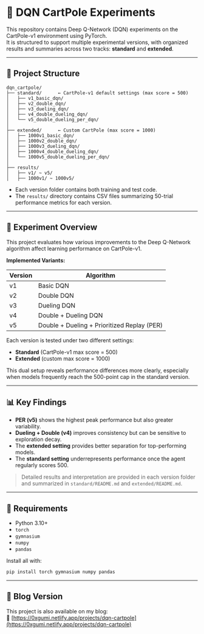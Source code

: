 # 🧠 DQN CartPole Experiments

This repository contains Deep Q-Network (DQN) experiments on the CartPole-v1 environment using PyTorch.  
It is structured to support multiple experimental versions, with organized results and summaries across two tracks: **standard** and **extended**.

---

## 📁 Project Structure
```
dqn_cartpole/
├── standard/      ← CartPole-v1 default settings (max score = 500)
│   ├── v1_basic_dqn/
│   ├── v2_double_dqn/
│   ├── v3_dueling_dqn/
│   ├── v4_double_dueling_dqn/
│   └── v5_double_dueling_per_dqn/
│
├── extended/      ← Custom CartPole (max score = 1000)
│   ├── 1000v1_basic_dqn/
│   ├── 1000v2_double_dqn/
│   ├── 1000v3_dueling_dqn/
│   ├── 1000v4_double_dueling_dqn/
│   └── 1000v5_double_dueling_per_dqn/
│
├── results/
│   ├── v1/ ~ v5/
│   ├── 1000v1/ ~ 1000v5/
```

- Each version folder contains both training and test code.
- The `results/` directory contains CSV files summarizing 50-trial performance metrics for each version.

---

## 🧪 Experiment Overview

This project evaluates how various improvements to the Deep Q-Network algorithm affect learning performance on CartPole-v1.

**Implemented Variants:**

| Version | Algorithm                                |
|---------|-------------------------------------------|
| v1      | Basic DQN                                 |
| v2      | Double DQN                                |
| v3      | Dueling DQN                               |
| v4      | Double + Dueling DQN                      |
| v5      | Double + Dueling + Prioritized Replay (PER) |

Each version is tested under two different settings:

- **Standard** (CartPole-v1 max score = 500)
- **Extended** (custom max score = 1000)

This dual setup reveals performance differences more clearly, especially when models frequently reach the 500-point cap in the standard version.

---

## 📊 Key Findings

- **PER (v5)** shows the highest peak performance but also greater variability.
- **Dueling + Double (v4)** improves consistency but can be sensitive to exploration decay.
- The **extended setting** provides better separation for top-performing models.
- The **standard setting** underrepresents performance once the agent regularly scores 500.

> Detailed results and interpretation are provided in each version folder and summarized in `standard/README.md` and `extended/README.md`.

---

## 🔧 Requirements

- Python 3.10+
- `torch`
- `gymnasium`
- `numpy`
- `pandas`

Install all with:

```bash
pip install torch gymnasium numpy pandas
```
---

## 📌 Blog Version  
This project is also available on my blog:  
🔗 [https://0xgumi.netlify.app/projects/dqn-cartpole](https://0xgumi.netlify.app/projects/dqn-cartpole)
